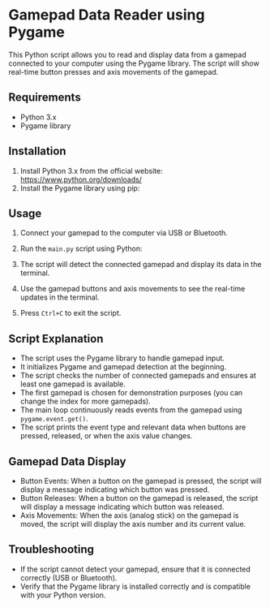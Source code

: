 # Gamepad Data Reader using Pygame

This Python script allows you to read and display data from a gamepad connected to your computer using the Pygame library. The script will show real-time button presses and axis movements of the gamepad.

## Requirements

- Python 3.x
- Pygame library

## Installation

1. Install Python 3.x from the official website: https://www.python.org/downloads/
2. Install the Pygame library using pip:


## Usage

1. Connect your gamepad to the computer via USB or Bluetooth.
2. Run the `main.py` script using Python:

3. The script will detect the connected gamepad and display its data in the terminal.
4. Use the gamepad buttons and axis movements to see the real-time updates in the terminal.
5. Press `Ctrl+C` to exit the script.

## Script Explanation

- The script uses the Pygame library to handle gamepad input.
- It initializes Pygame and gamepad detection at the beginning.
- The script checks the number of connected gamepads and ensures at least one gamepad is available.
- The first gamepad is chosen for demonstration purposes (you can change the index for more gamepads).
- The main loop continuously reads events from the gamepad using `pygame.event.get()`.
- The script prints the event type and relevant data when buttons are pressed, released, or when the axis value changes.

## Gamepad Data Display

- Button Events: When a button on the gamepad is pressed, the script will display a message indicating which button was pressed.
- Button Releases: When a button on the gamepad is released, the script will display a message indicating which button was released.
- Axis Movements: When the axis (analog stick) on the gamepad is moved, the script will display the axis number and its current value.

## Troubleshooting

- If the script cannot detect your gamepad, ensure that it is connected correctly (USB or Bluetooth).
- Verify that the Pygame library is installed correctly and is compatible with your Python version.
